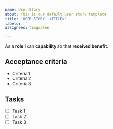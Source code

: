 ```yaml
---
name: User Story
about: This is our default user story template
title: 'USER STORY: <TITLE>'
labels: ''
assignees: timgoalen

---
```


As a **role** I can **capability** so that **received benefit**.

## Acceptance criteria
* Criteria 1
* Criteria 2
* Criteria 3

## Tasks
- [ ] Task 1
- [ ] Task 2
- [ ] Task 3
